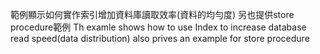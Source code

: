 範例顯示如何實作索引增加資料庫讀取效率(資料的均勻度)
另也提供store procedure範例
Th examle shows how to use Index to increase database read speed(data distribution)
also prives an example for store procedure
